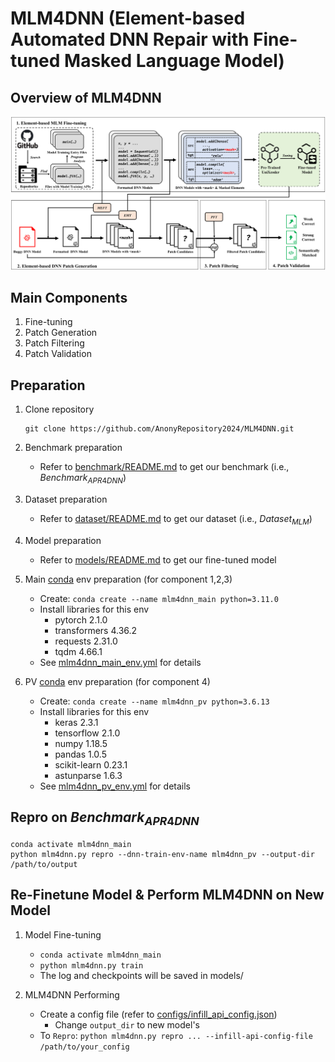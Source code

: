 # MLM4DNN (Element-based Automated DNN Repair with Fine-tuned Masked Language Model)

## Overview of MLM4DNN

![The overview of MLM4DNN](./overview.png)

## Main Components
1. Fine-tuning
2. Patch Generation
3. Patch Filtering
4. Patch Validation

## Preparation
1. Clone repository
    ```shell
    git clone https://github.com/AnonyRepository2024/MLM4DNN.git
    ```

2. Benchmark preparation
    * Refer to [benchmark/README.md](./benchmark/README.md) to get our benchmark (i.e., $Benchmark_{APR4DNN}$)

3. Dataset preparation
    * Refer to [dataset/README.md](./dataset/README.md) to get our dataset (i.e., $Dataset_{MLM}$)

4. Model preparation
    * Refer to [models/README.md](./models/README.md) to get our fine-tuned model

5. Main [conda](https://www.anaconda.com/) env preparation (for component 1,2,3)
    * Create: ```conda create --name mlm4dnn_main python=3.11.0```
    * Install libraries for this env
        * pytorch 2.1.0
        * transformers 4.36.2
        * requests 2.31.0
        * tqdm 4.66.1
    * See [mlm4dnn_main_env.yml](./mlm4dnn_main_env.yml) for details

6. PV [conda](https://www.anaconda.com/) env preparation (for component 4)
    * Create: ```conda create --name mlm4dnn_pv python=3.6.13```
    * Install libraries for this env
        * keras 2.3.1
        * tensorflow 2.1.0
        * numpy 1.18.5
        * pandas 1.0.5
        * scikit-learn 0.23.1
        * astunparse 1.6.3
    * See [mlm4dnn_pv_env.yml](./mlm4dnn_pv_env.yml) for details

## Repro on $Benchmark_{APR4DNN}$

```shell
conda activate mlm4dnn_main
python mlm4dnn.py repro --dnn-train-env-name mlm4dnn_pv --output-dir /path/to/output
```

## Re-Finetune Model & Perform MLM4DNN on New Model

1. Model Fine-tuning
    * ```conda activate mlm4dnn_main```
    * ```python mlm4dnn.py train```
    * The log and checkpoints will be saved in models/

2. MLM4DNN Performing
    * Create a config file (refer to [configs/infill_api_config.json](./configs/infill_api_config.json))
        * Change `output_dir` to new model's
    * To `Repro`: `python mlm4dnn.py repro ... --infill-api-config-file /path/to/your_config`
